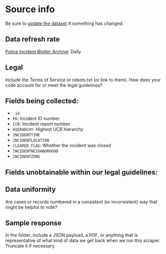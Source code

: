 # Source info

Be sure to [update the dataset](https://www.dolthub.com/repositories/pdap/datasets) if something has changed.

## Data refresh rate

[Police Incident Blotter Archive](https://data.wprdc.org/dataset/uniform-crime-reporting-data): Daily

## Legal

Include the Terms of Service or robots.txt (or link to them). How does your code account for or meet the legal guidelines?

## Fields being collected:

- `_id`
- `PK`: Incident ID number
- `CCR`: Incident report number
- `HIERARCHY`: Highest UCR hierarchy
- `INCIDENTTIME`
- `INCIDENTLOCATION`
- `CLEARED_FLAG`: Whether the incident was closed
- `INCIDENTNEIGHBORHOOD`
- `INCIDENTZONE`

## Fields unobtainable within our legal guidelines:

## Data uniformity

Are cases or records numbered in a consistent (or inconsistent) way that might be helpful to note?

## Sample response

In the folder, include a JSON payload, a PDF, or anything that is representative of what kind of data we get back when we run this scraper. Truncate it if necessary.
